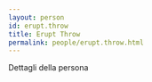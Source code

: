 ```yaml
---
layout: person
id: erupt.throw
title: Erupt Throw
permalink: people/erupt.throw.html
---
```


Dettagli della persona